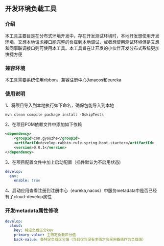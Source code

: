 ## 开发环境负载工具
### 介绍
本工具主要目是在分布式环境开发中，存在开发测试环境时，本地开发想使用开发环境，又想本地请求接口能完整的负载到本地调试，或者想使用测试环境但是又想和同事联调接口则可使用本工具。本工具旨在让开发的小伙伴开发分布式系统更加快捷方便

### 兼容环境
本工具需要系统使用ribbon，兼容注册中心为nacos和eureka

### 使用说明
1、将项目导入到本地执行如下命名，确保包能导入到本地
```
mvn clean compile package install -DskipTests
```  
2、在项目POM依赖文件中添加如下依赖
```xml
<dependency>
    <groupId>com.gyouzhe</groupId>
    <artifactId>develop-rabbin-rule-spring-boot-starter</artifactId>
    <version>0.0.1</version>
</dependency>
```  
3、在项目配置文件中加上启动配置（插件默认为不启用状态)
```yaml
develop:
  env:
    enable: true
```  
4、启动应用查看注册到注册中心（eureka,nacos）中服务metadata中是否已经有了cloud-develop属性


### 开发metadata属性修改
```yaml
develop:
  cloud:
    key: 特定负载区分key
    primary-value: 主特定负载区分值
    back-value: 备特定负载区分值（当且仅当没有主值才会采用备值作为负载值）
```